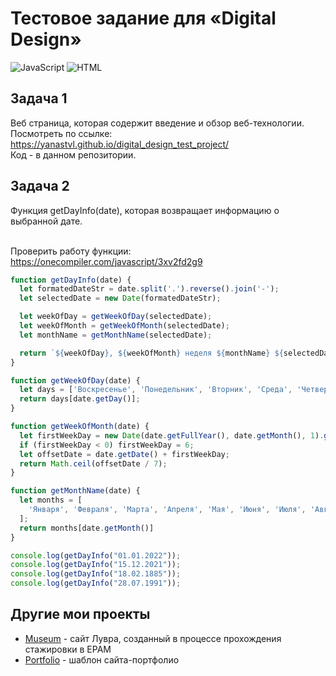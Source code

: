 <h1>
    Тестовое задание для «Digital Design»
</h1>

![JavaScript](https://img.shields.io/badge/Vanilla%20JavaScript-444?logo=JavaScript&logoColor=f0f0f0)
![HTML](https://img.shields.io/badge/HTML-444?logo=HTML5&logoColor=f0f0f0)

## Задача 1

Веб страница, которая содержит введение и обзор веб-технологии.</br>
Посмотреть по ссылке: https://yanastvl.github.io/digital_design_test_project/</br>
Код - в данном репозитории.</br>

## Задача 2

Функция getDayInfo(date), которая возвращает информацию о выбранной дате.<br><br>

Проверить работу функции: https://onecompiler.com/javascript/3xv2fd2g9

```javascript
function getDayInfo(date) {
  let formatedDateStr = date.split('.').reverse().join('-');
  let selectedDate = new Date(formatedDateStr);

  let weekOfDay = getWeekOfDay(selectedDate);
  let weekOfMonth = getWeekOfMonth(selectedDate);
  let monthName = getMonthName(selectedDate);

  return `${weekOfDay}, ${weekOfMonth} неделя ${monthName} ${selectedDate.getFullYear()} года`
}

function getWeekOfDay(date) {
  let days = ['Воскресенье', 'Понедельник', 'Вторник', 'Среда', 'Четверг', 'Пятница', 'Суббота'];
  return days[date.getDay()];
}

function getWeekOfMonth(date) {
  let firstWeekDay = new Date(date.getFullYear(), date.getMonth(), 1).getDay() - 1;
  if (firstWeekDay < 0) firstWeekDay = 6;
  let offsetDate = date.getDate() + firstWeekDay;
  return Math.ceil(offsetDate / 7);
}

function getMonthName(date) {
  let months = [
    'Января', 'Февраля', 'Марта', 'Апреля', 'Мая', 'Июня', 'Июля', 'Августа', 'Сентября', 'Октября', 'Ноября', 'Декабря'
  ];
  return months[date.getMonth()]
}

console.log(getDayInfo("01.01.2022"));
console.log(getDayInfo("15.12.2021"));
console.log(getDayInfo("18.02.1885"));
console.log(getDayInfo("28.07.1991"));
```

## Другие мои проекты
 - [Museum](https://rolling-scopes-school.github.io/yanastvl-JSFE2021Q3/museum-dom/) - сайт Лувра, созданный в процессе прохождения стажировки в EPAM
 - [Portfolio](https://yanastvl.github.io/portfolio_template/) - шаблон сайта-портфолио
